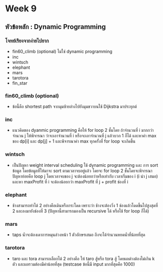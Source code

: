# Week 9

## หัวข้อหลัก : Dynamic Programming

### โจทย์เรียงจากง่ายไปยาก
- fin60_climb (optional) ไม่ใช่ dynamic programming
- inc
- wintsch
- elephant
- mars
- tarotora
- fin_star

### fin60_climb (optional)
- ข้อนี้คือ shortest path จากมุมซ้ายล่างไปยังมุมขวาบนใช้ Dijkstra มาประยุกต์

### inc
- แนวคิดของ dyanmic programming คือให้ for loop 2 ชั้นโดย ถ้าจำนวนที่ i มากกว่าจำนวน j ให้พิจารณา ว่าจะเอาจำนวนที่ i หรือจะเอาจำนวนที่ j แล้วบวก 1 ก็ได้ และหาค่า max ของ dp[i] และ dp[j] + 1 และพิจารณาค่า max ทุกครั้งที่ for loop จะเกิดขึ้น

### wintsch
- เป็นปัญหา weight interval scheduling ใช้ dynamic programming และ การ sort ข้อมูล โดยข้อมูลที่ให้มาจะ sort ตามเวลาจบอยู่แล้ว โดยจะ for loop 2 ชั้นโดยจะพิจารณาปัญหาย่อยคือ loop j โดยเวลาจบของ j จะต้องน้อยกว่าหรือเท่ากับ เวลาเริ่มของ i (i นำ j เสมอ) และหา maxProfit ที่ i จะต้องน้อยกว่า maxProfit ที่ j + profit ช่องที่ i

### elephant
- ช้างสามารถทำได้ 2 อย่างคือเดินหรือกระโดด เพราะว่า ช้างจะต้องวิ่ง 1 ช่องแล้วโดดขึ้นไปสูงสุดที่ 2 และลงมายังช่องที่ 3 (ปัญหานี้สามารถมองเป็น recursive ได้ หรือใช้ for loop ก็ได้)

### mars
- taps น้ำจะต้องเดาการหมุนล่วงหน้า 1 ตัวอักษรเสมอ ถึงจะได้จำนวนหยดน้ำที่น้อยที่สุด

### tarotora
- taro และ tora สามารถเลือกได้ 2 อย่างคือ ให้ taro สู้หรือ tora สู้ โดยผลต่างต้องไม่เกิน k ตัว และผลรวมต้องมีค่าน้อยที่สุด (testcase ข้อนี้มี input มากที่สุดคือ 1000)